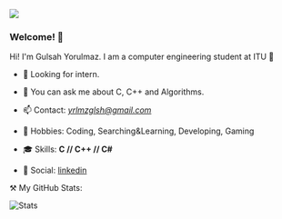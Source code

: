 ![](https://komarev.com/ghpvc/?username=gulsahyorulmaz&color=yellow&style=flat-square)
### Welcome! 👋

Hi! I'm Gulsah Yorulmaz. I am a computer engineering student at ITU 🐝
                           
- 👯 Looking for intern.
- 💬 You can ask me about C, C++ and Algorithms.
- 📫 Contact: *yrlmzglsh@gmail.com*
- 💜 Hobbies: Coding, Searching&Learning, Developing, Gaming                                  

- 🎓 Skills: **C // C++ // C#**

- 👔 Social: [linkedin](https://www.linkedin.com/in/gulsahyorulmaz/)

⚒️ My GitHub Stats:

![Stats](https://github-readme-stats.vercel.app/api?username=gulsahyorulmaz)
<!--

-->
